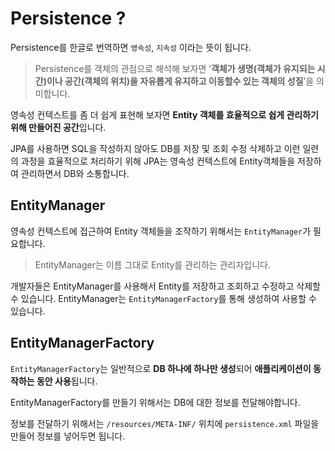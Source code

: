 # Persistence ?

Persistence를 한글로 번역하면 `영속성`, `지속성` 이라는 뜻이 됩니다.
  
  > Persistence를 객체의 관점으로 해석해 보자면 ‘**객체가 생명(객체가 유지되는 시간)이나 공간(객체의 위치)을 자유롭게 유지하고 이동할수 있는 객체의 성질**’을 의미합니다.
  >
영속성 컨텍스트를 좀 더 쉽게 표현해 보자면 **Entity 객체를 효율적으로 쉽게 관리하기 위해 만들어진 공간**입니다.

JPA를 사용하면 SQL을 작성하지 않아도 DB를 저장 및 조회 수정 삭제하고 이런 일련의 과정을 효율적으로 처리하기 위해 JPA는 영속성 컨텍스트에 Entity객체들을 저장하여 관리하면서 DB와 소통합니다.

## **EntityManager**

영속성 컨텍스트에 접근하여 Entity 객체들을 조작하기 위해서는 `EntityManager`가 필요합니다.

> EntityManager는 이름 그대로 Entity를 관리하는 관리자입니다.
>

개발자들은 EntityManager를 사용해서 Entity를 저장하고 조회하고 수정하고 삭제할 수 있습니다.
EntityManager는 `EntityManagerFactory`를 통해 생성하여 사용할 수 있습니다.

## **EntityManagerFactory**

`EntityManagerFactory`는 일반적으로 **DB 하나에 하나만 생성**되어 **애플리케이션이 동작하는 동안 사용**됩니다.

EntityManagerFactory를 만들기 위해서는 DB에 대한 정보를 전달해야합니다.

정보를 전달하기 위해서는 `/resources/META-INF/`  위치에 `persistence.xml` 파일을 만들어 정보를 넣어두면 됩니다.
